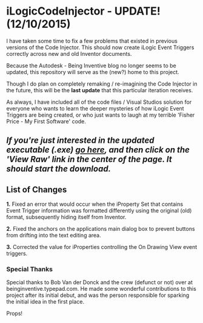 # iLogicCodeInjector - UPDATE! (12/10/2015)

I have taken some time to fix a few problems that existed in previous versions of the Code Injector. 
This should now create iLogic Event Triggers correctly across new and old Inventor documents. 

Because the Autodesk - Being Inventive blog no longer seems to be updated, this repository will serve 
as the (new?) home to this project. 

Though I do plan on completely remaking / re-imagining the Code Injector in the future, this will be the 
**last update** that this particular iteration receives. 

As always, I have included all of the code files / Visual Studios solution for everyone who wants to 
learn the deeper mysteries of how iLogic Event Triggers are being created, or who just wants to 
laugh at my terrible 'Fisher Price - My First Software' code.

## *If you're just interested in the updated executable (.exe) [go here](../master/Code%20Injector%20Project/Code%20Injector/obj/x86/Release/Code%20Injector.exe), and then click on the 'View Raw' link in the center of the page. It should start the download.*


## List of Changes 

**1.** Fixed an error that would occur when the iProperty Set that contains Event Trigger information was formatted differently
using the original (old) format, subsequently hiding itself from Inventor.

**2.** Fixed the anchors on the applications main dialog box to prevent buttons from drifting into the text editing area. 

**3.** Corrected the value for iProperties controlling the On Drawing View event triggers. 

### Special Thanks 

Special thanks to Bob Van der Donck and the crew (defunct or not) over at beinginventive.typepad.com. He made some wonderful contributions to this project after its initial debut, and was the person responsible for sparking the initial idea in the first place. 

Props! 
